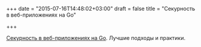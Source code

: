 +++
date = "2015-07-16T14:48:02+03:00"
draft = false
title = "Секурность в веб-приложениях на Go"

+++

<p><a href="https://stablelib.com/blog/securing-golang-web-apps/">Секурность в веб-приложениях на Go</a>. Лучшие подходы и практики.</p>

